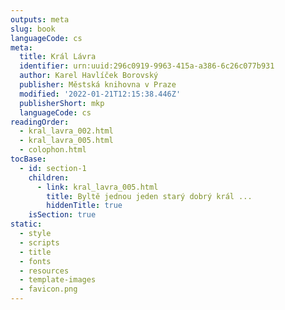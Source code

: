 ```yaml
---
outputs: meta
slug: book
languageCode: cs
meta:
  title: Král Lávra
  identifier: urn:uuid:296c0919-9963-415a-a386-6c26c077b931
  author: Karel Havlíček Borovský
  publisher: Městská knihovna v Praze
  modified: '2022-01-21T12:15:38.446Z'
  publisherShort: mkp
  languageCode: cs
readingOrder:
  - kral_lavra_002.html
  - kral_lavra_005.html
  - colophon.html
tocBase:
  - id: section-1
    children:
      - link: kral_lavra_005.html
        title: Byltě jednou jeden starý dobrý král ...
        hiddenTitle: true
    isSection: true
static:
  - style
  - scripts
  - title
  - fonts
  - resources
  - template-images
  - favicon.png
---
```

